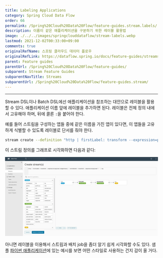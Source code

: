 ```yaml
---
title: Labeling Applications
category: Spring Cloud Data Flow
order: 66
permalink: /Spring%20Cloud%20Data%20Flow/feature-guides.stream.labels/
description: 이름이 같은 애플리케이션을 구분하기 위한 레이블 활용법
image: ./../../images/springclouddataflow/stream-labels.webp
lastmod: 2021-12-02T00:33:00+09:00
comments: true
originalRefName: 스프링 클라우드 데이터 플로우
originalRefLink: https://dataflow.spring.io/docs/feature-guides/streams/labels/
parent: Feature guides
parentUrl: /Spring%20Cloud%20Data%20Flow/feature-guides/
subparent: Stream Feature Guides
subparentNavTitle: Streams
subparentUrl: /Spring%20Cloud%20Data%20Flow/feature-guides.stream/
---
```


---

Stream DSL이나 Batch DSL에선 애플리케이션을 참조하는 대안으로 레이블을 활용할 수 있다. 애플리케이션 이름 앞에 레이블을 추가하면 된다. 레이블은 전체 정의 내에서 고유해야 하며, 뒤에 콜론 `:`을 붙어야 한다.

예를 들어 스트림을 구성하는 앱들 중에 같은 이름을 가진 앱이 있다면, 이 앱들을 고유하게 식별할 수 있도록 레이블로 단서를 줘야 한다.

```bash
stream create --definition "http | firstLabel: transform --expression=payload.toUpperCase() | secondLabel: transform --expression=payload+'!' | log" --name myStreamWithLabels --deploy
```

이 스트림 정의를 그래프로 시각화하면 다음과 같다:

![Stream Labels](./../../images/springclouddataflow/stream-labels.webp)

아니면 레이블을 이용해서 스트림과 배치 job을 좀더 알기 쉽게 시각화할 수도 있다. 샘플 [파이썬 애플리케이션](../recipes.polyglot.app)에 있는 예시를 보면 어떤 스타일로 사용하는 건지 감이 올 거다.